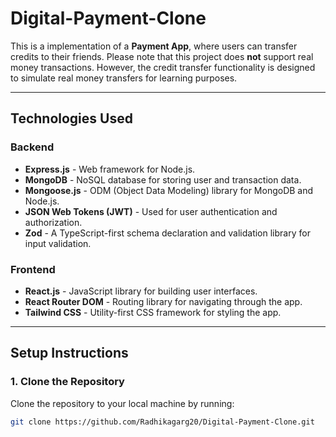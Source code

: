 # Digital-Payment-Clone

This is a implementation of a **Payment App**, where users can transfer credits to their friends. Please note that this project does **not** support real money transactions. However, the credit transfer functionality is designed to simulate real money transfers for learning purposes.

---

## Technologies Used

### Backend
- **Express.js** - Web framework for Node.js.
- **MongoDB** - NoSQL database for storing user and transaction data.
- **Mongoose.js** - ODM (Object Data Modeling) library for MongoDB and Node.js.
- **JSON Web Tokens (JWT)** - Used for user authentication and authorization.
- **Zod** - A TypeScript-first schema declaration and validation library for input validation.

### Frontend
- **React.js** - JavaScript library for building user interfaces.
- **React Router DOM** - Routing library for navigating through the app.
- **Tailwind CSS** - Utility-first CSS framework for styling the app.

---

## Setup Instructions

### 1. Clone the Repository
Clone the repository to your local machine by running:
```bash
git clone https://github.com/Radhikagarg20/Digital-Payment-Clone.git
